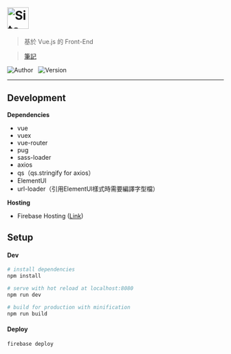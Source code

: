 # <img src="https://sendeyo.com/up/75ca35e6634ec7b07c71b24b04660586.svg" height=50 alt="Site" />
> 基於 Vue.js 的 Front-End 

> [筆記](NOTE.md)
  
![Author](https://img.shields.io/badge/Author-Junxiang-yellow.svg)   
![Version](https://img.shields.io/badge/Version-0.0.0-blue.svg)
___
## Development
**Dependencies**
 - vue
 - vuex
 - vue-router
 - pug
 - sass-loader
 - axios
 - qs（qs.stringify for axios） 
 - ElementUI
 - url-loader（引用ElementUI樣式時需要編譯字型檔）

**Hosting**  
 - Firebase Hosting  ([Link](https://xtobu-site.firebaseapp.com/))
 

##  Setup
#### Dev
```bash
# install dependencies
npm install

# serve with hot reload at localhost:8080
npm run dev

# build for production with minification
npm run build
```
#### Deploy
```bash
firebase deploy
```
